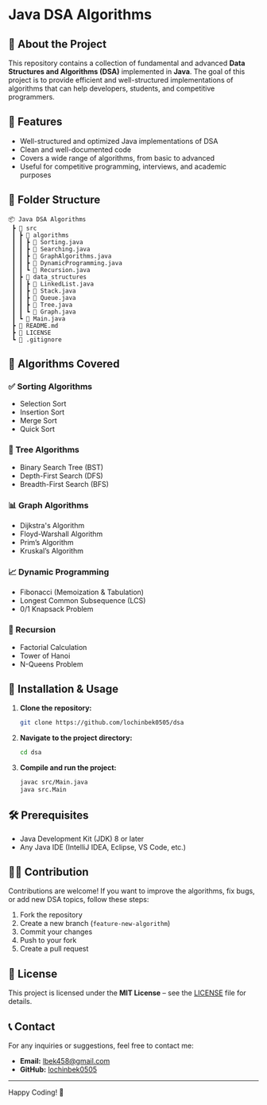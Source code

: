 # Java DSA Algorithms

## 📌 About the Project
This repository contains a collection of fundamental and advanced **Data Structures and Algorithms (DSA)** implemented in **Java**. The goal of this project is to provide efficient and well-structured implementations of algorithms that can help developers, students, and competitive programmers.

## 🚀 Features
- Well-structured and optimized Java implementations of DSA
- Clean and well-documented code
- Covers a wide range of algorithms, from basic to advanced
- Useful for competitive programming, interviews, and academic purposes

## 📂 Folder Structure
```plaintext
📦 Java DSA Algorithms
 ┣ 📂 src
 ┃ ┣ 📂 algorithms
 ┃ ┃ ┣ 📜 Sorting.java
 ┃ ┃ ┣ 📜 Searching.java
 ┃ ┃ ┣ 📜 GraphAlgorithms.java
 ┃ ┃ ┣ 📜 DynamicProgramming.java
 ┃ ┃ ┗ 📜 Recursion.java
 ┃ ┣ 📂 data_structures
 ┃ ┃ ┣ 📜 LinkedList.java
 ┃ ┃ ┣ 📜 Stack.java
 ┃ ┃ ┣ 📜 Queue.java
 ┃ ┃ ┣ 📜 Tree.java
 ┃ ┃ ┗ 📜 Graph.java
 ┃ ┗ 📜 Main.java
 ┣ 📜 README.md
 ┣ 📜 LICENSE
 ┗ 📜 .gitignore
```

## 📖 Algorithms Covered
### ✅ Sorting Algorithms
- Selection Sort
- Insertion Sort
- Merge Sort
- Quick Sort

### 🌳 Tree Algorithms
- Binary Search Tree (BST)
- Depth-First Search (DFS)
- Breadth-First Search (BFS)

### 📊 Graph Algorithms
- Dijkstra's Algorithm
- Floyd-Warshall Algorithm
- Prim’s Algorithm
- Kruskal’s Algorithm

### 📈 Dynamic Programming
- Fibonacci (Memoization & Tabulation)
- Longest Common Subsequence (LCS)
- 0/1 Knapsack Problem

### 🔄 Recursion
- Factorial Calculation
- Tower of Hanoi
- N-Queens Problem

## 🔧 Installation & Usage
1. **Clone the repository:**
   ```sh
   git clone https://github.com/lochinbek0505/dsa
   ```
2. **Navigate to the project directory:**
   ```sh
   cd dsa
   ```
3. **Compile and run the project:**
   ```sh
   javac src/Main.java
   java src.Main
   ```

## 🛠️ Prerequisites
- Java Development Kit (JDK) 8 or later
- Any Java IDE (IntelliJ IDEA, Eclipse, VS Code, etc.)

## 👨‍💻 Contribution
Contributions are welcome! If you want to improve the algorithms, fix bugs, or add new DSA topics, follow these steps:
1. Fork the repository
2. Create a new branch (`feature-new-algorithm`)
3. Commit your changes
4. Push to your fork
5. Create a pull request

## 📜 License
This project is licensed under the **MIT License** – see the [LICENSE](LICENSE) file for details.

## 📞 Contact
For any inquiries or suggestions, feel free to contact me:
- **Email:** lbek458@gmail.com
- **GitHub:** [lochinbek0505](https://github.com/lochinbek0505)

---
Happy Coding! 🚀

